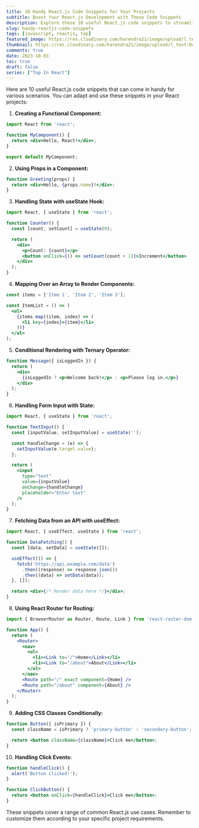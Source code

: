 ```yaml
---
title: 10 Handy React.js Code Snippets for Your Projects
subtitle: Boost Your React.js Development with These Code Snippets
description: Explore these 10 useful React.js code snippets to streamline your project development. Learn how to create functional components, handle state with useState hook, and more!
slug: handy-reactjs-code-snippets
tags: [javascript, reactjs, top]
featured_image: https://res.cloudinary.com/harendra21/image/upload/l_text:Roboto_60_bold:Top%2010%20Handy%20React.js%20Code%20Snippets,co_rgb:fff/javascriptwithexample/bg4.png
thumbnail: https://res.cloudinary.com/harendra21/image/upload/l_text:Roboto_60_bold:Top%2010%20Handy%20React.js%20Code%20Snippets,co_rgb:fff/javascriptwithexample/bg4.png
comments: true
date: 2023-10-03
toc: true
draft: false
series: ["Top In React"]
---
```


Here are 10 useful React.js code snippets that can come in handy for various scenarios. You can adapt and use these snippets in your React projects:

1. **Creating a Functional Component:**
```jsx
import React from 'react';

function MyComponent() {
  return <div>Hello, React!</div>;
}

export default MyComponent;
```

2. **Using Props in a Component:**
```jsx
function Greeting(props) {
  return <div>Hello, {props.name}!</div>;
}
```

3. **Handling State with useState Hook:**
```jsx
import React, { useState } from 'react';

function Counter() {
  const [count, setCount] = useState(0);

  return (
    <div>
      <p>Count: {count}</p>
      <button onClick={() => setCount(count + 1)}>Increment</button>
    </div>
  );
}
```

4. **Mapping Over an Array to Render Components:**
```jsx
const items = ['Item 1', 'Item 2', 'Item 3'];

const ItemList = () => (
  <ul>
    {items.map((item, index) => (
      <li key={index}>{item}</li>
    ))}
  </ul>
);
```

5. **Conditional Rendering with Ternary Operator:**
```jsx
function Message({ isLoggedIn }) {
  return (
    <div>
      {isLoggedIn ? <p>Welcome back!</p> : <p>Please log in.</p>}
    </div>
  );
}
```

6. **Handling Form Input with State:**
```jsx
import React, { useState } from 'react';

function TextInput() {
  const [inputValue, setInputValue] = useState('');

  const handleChange = (e) => {
    setInputValue(e.target.value);
  };

  return (
    <input
      type="text"
      value={inputValue}
      onChange={handleChange}
      placeholder="Enter text"
    />
  );
}
```

7. **Fetching Data from an API with useEffect:**
```jsx
import React, { useEffect, useState } from 'react';

function DataFetching() {
  const [data, setData] = useState([]);

  useEffect(() => {
    fetch('https://api.example.com/data')
      .then((response) => response.json())
      .then((data) => setData(data));
  }, []);

  return <div>{/* Render data here */}</div>;
}
```

8. **Using React Router for Routing:**
```jsx
import { BrowserRouter as Router, Route, Link } from 'react-router-dom';

function App() {
  return (
    <Router>
      <nav>
        <ul>
          <li><Link to="/">Home</Link></li>
          <li><Link to="/about">About</Link></li>
        </ul>
      </nav>
      <Route path="/" exact component={Home} />
      <Route path="/about" component={About} />
    </Router>
  );
}
```

9. **Adding CSS Classes Conditionally:**
```jsx
function Button({ isPrimary }) {
  const className = isPrimary ? 'primary-button' : 'secondary-button';

  return <button className={className}>Click me</button>;
}
```

10. **Handling Click Events:**
```jsx
function handleClick() {
  alert('Button clicked!');
}

function ClickButton() {
  return <button onClick={handleClick}>Click me</button>;
}
```

These snippets cover a range of common React.js use cases. Remember to customize them according to your specific project requirements.
